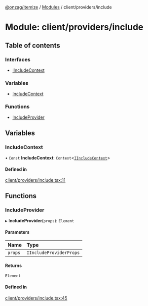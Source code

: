 [@onzag/itemize](../README.md) / [Modules](../modules.md) / client/providers/include

# Module: client/providers/include

## Table of contents

### Interfaces

- [IIncludeContext](../interfaces/client_providers_include.IIncludeContext.md)

### Variables

- [IncludeContext](client_providers_include.md#includecontext)

### Functions

- [IncludeProvider](client_providers_include.md#includeprovider)

## Variables

### IncludeContext

• `Const` **IncludeContext**: `Context`\<[`IIncludeContext`](../interfaces/client_providers_include.IIncludeContext.md)\>

#### Defined in

[client/providers/include.tsx:11](https://github.com/onzag/itemize/blob/73e0c39e/client/providers/include.tsx#L11)

## Functions

### IncludeProvider

▸ **IncludeProvider**(`props`): `Element`

#### Parameters

| Name | Type |
| :------ | :------ |
| `props` | `IIncludeProviderProps` |

#### Returns

`Element`

#### Defined in

[client/providers/include.tsx:45](https://github.com/onzag/itemize/blob/73e0c39e/client/providers/include.tsx#L45)
